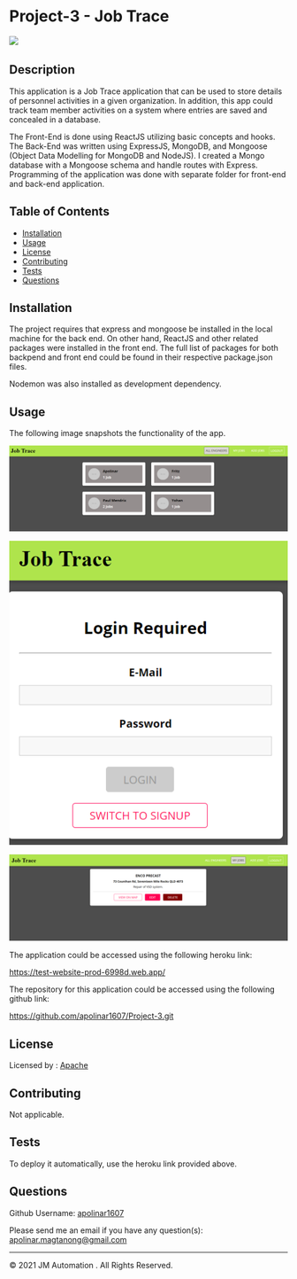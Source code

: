 # Project-3 - Job Trace

  ![](https://img.shields.io/badge/license-Apache-blue)

  ## Description 
  
  This application is a Job Trace application that can be used to store details of personnel activities in a given organization. In addition, this app could track team member activities on a system where entries are saved and concealed in a database.

  The Front-End is done using ReactJS utilizing basic concepts and hooks. The Back-End was written using ExpressJS, MongoDB, and Mongoose (Object Data Modelling for MongoDB and NodeJS). I created a Mongo database with a Mongoose schema and handle routes with Express. Programming of the application was done with separate folder for front-end and back-end application.
  
  
  ## Table of Contents
  
  * [Installation](#installation)
  * [Usage](#usage)
  * [License](#license)
  * [Contributing](#contributing)
  * [Tests](#tests)
  * [Questions](#questions)
  
  
  ## Installation
  
  The project requires that express and mongoose be installed in the local machine for the back end. On other hand, ReactJS and other related packages were installed in the front end. The full list of packages for both backpend and front end could be found in their respective package.json files.

  Nodemon was also installed as development dependency.
  
  
  ## Usage 
  
  The following image snapshots the functionality of the app.

  ![All Users](./img/all-users.PNG)

  ![Login Page](./img/loginpage.PNG)

  ![Jobs Registered](./img/myjobs.PNG)


  
  The application could be accessed using the following heroku link:

  https://test-website-prod-6998d.web.app/


  The repository for this application could be accessed using the following github link:

  https://github.com/apolinar1607/Project-3.git

  
  
  ## License
  
  Licensed by : [Apache](./utils/license-Apache)
  
  
  ## Contributing
  
  Not applicable.

  
  ## Tests
  
  To deploy it automatically, use the heroku link provided above.


  ## Questions
  
  Github Username: 
  [apolinar1607](https://github.com/apolinar1607)

  Please send me an email if you have any question(s): 
  apolinar.magtanong@gmail.com
  
  


  ---
  © 2021 JM Automation . All Rights Reserved.

